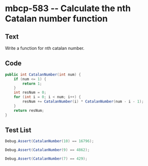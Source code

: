 # mbcp-583 -- Calculate the nth Catalan number function

## Text

Write a function for nth catalan number.

## Code

```csharp
public int CatalanNumber(int num) {
    if (num <= 1) {
        return 1;
    }
    int resNum = 0;
    for (int i = 0; i < num; i++) {
        resNum += CatalanNumber(i) * CatalanNumber(num - i - 1);
    }
    return resNum;
}
```

## Test List

```csharp
Debug.Assert(CatalanNumber(10) == 16796);
```

```csharp
Debug.Assert(CatalanNumber(9) == 4862);
```

```csharp
Debug.Assert(CatalanNumber(7) == 429);
```
